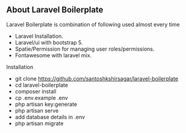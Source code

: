 
## About Laravel Boilerplate

Laravel Boilerplate is combination of following used almost every time

- Laravel Installation.
- Laravel/ui with bootstrap 5.
- Spatie/Permission for managing user roles/permissions.
- Fontawesome with laravel mix.

Installation 

 - git clone https://github.com/santoshkshirsagar/laravel-boilerplate
 - cd laravel-boilerplate
 - composer install
 - cp .env.example .env
 - php artisan key:generate
 - php artisan serve
 - add database details in .env
 - php artisan migrate
